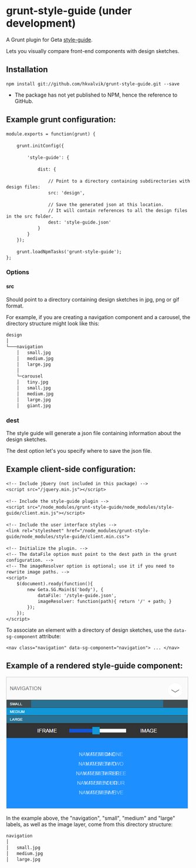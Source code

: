 # grunt-style-guide (under development)

A Grunt plugin for Geta [style-guide](https://github.com/hkvalvik/style-guide).

Lets you visually compare front-end components with design sketches.

## Installation

    npm install git://github.com/hkvalvik/grunt-style-guide.git --save

* The package has not yet published to NPM, hence the reference to GitHub.

## Example grunt configuration:

    module.exports = function(grunt) {

        grunt.initConfig({

            'style-guide': {

                dist: {

                    // Point to a directory containing subdirectories with design files:
                    src: 'design',

                    // Save the generated json at this location.
                    // It will contain references to all the design files in the src folder.
                    dest: 'style-guide.json'
                }
            }
        });

        grunt.loadNpmTasks('grunt-style-guide');
    };

### Options

#### src

Should point to a directory containing design sketches in jpg, png or gif format.

For example, if you are creating a navigation component and a carousel, the directory structure might look like this:

    design
    │
    └───navigation
        │   small.jpg
        │   medium.jpg
        │   large.jpg
        │
        └─carousel
        │   tiny.jpg
        │   small.jpg
        │   medium.jpg
        │   large.jpg
        │   giant.jpg

### dest

The style guide will generate a json file containing information about the design sketches.

The dest option let's you specify where to save the json file.

## Example client-side configuration:

    <!-- Include jQuery (not included in this package) -->
    <script src="/jquery.min.js"></script>

    <!-- Include the style-guide plugin -->
    <script src="/node_modules/grunt-style-guide/node_modules/style-guide/client.min.js"></script>

    <!-- Include the user interface styles -->
    <link rel="stylesheet" href="/node_modules/grunt-style-guide/node_modules/style-guide/client.min.css">

    <!-- Initialize the plugin. -->
    <!-- The dataFile option must point to the dest path in the grunt configuration. -->
    <!-- The imageResolver option is optional; use it if you need to rewrite image paths. -->
    <script>
        $(document).ready(function(){
            new Geta.SG.Main($('body'), {
                dataFile: '/style-guide.json',
                imageResolver: function(path){ return '/' + path; }
            });
        });
    </script>

To associate an element with a directory of design sketches, use the `data-sg-component` attribute:

    <nav class="navigation" data-sg-component="navigation"> ... </nav>

## Example of a rendered style-guide component:

![Example of a rendered component](example.jpg "Example of a rendered component")

In the example above, the "navigation", "small", "medium" and "large" labels, as well as the image layer, come from this directory structure:

    navigation
    │
    │   small.jpg
    │   medium.jpg
    │   large.jpg


